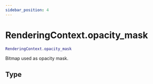 ```yaml
---
sidebar_position: 4
---
```


# RenderingContext.opacity_mask
```lua
RenderingContext.opacity_mask
```
Bitmap used as opacity mask.


## Type

